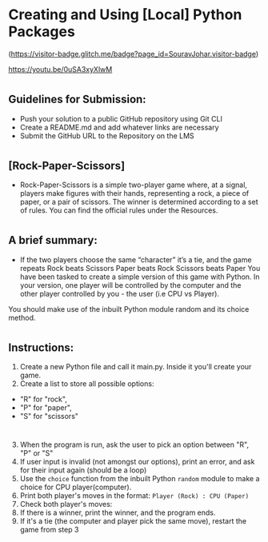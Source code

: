 # Creating and Using [Local] Python Packages

(https://visitor-badge.glitch.me/badge?page_id=SouravJohar.visitor-badge)

https://youtu.be/0uSA3xyXlwM
#
## Guidelines for Submission:

- Push your solution to a public GitHub repository using Git CLI
- Create a README.md and add whatever links are necessary
- Submit the GitHub URL to the Repository on the LMS
#
## [Rock-Paper-Scissors]

- Rock-Paper-Scissors is a simple two-player game where, at a signal, players make figures with their hands, representing a rock, a piece of paper, or a pair of scissors. The winner is determined according to a set of rules. You can find the official rules under the Resources.
#
## A brief summary:

- If the two players choose the same “character” it’s a tie, and the game repeats
  Rock beats Scissors
  Paper beats Rock
  Scissors beats Paper
  You have been tasked to create a simple version of this game with Python. In your version, one player will be controlled by the computer and the other player controlled by you - the user (i.e CPU vs Player).

You should make use of the inbuilt Python module random and its choice method.
#
## Instructions:  

1. Create a new Python file and call it main.py. Inside it you'll create your game.
2. Create a list to store all possible options:

* "R" for "rock",
* "P" for "paper",
* "S" for "scissors"  
#
3. When the program is run, ask the user to pick an option between "R", "P" or "S"
4. If user input is invalid (not amongst our options), print an error, and ask for their input again (should be a loop)
5. Use the `choice` function from the inbuilt Python `random` module to make a choice for CPU player(computer).
6. Print both player's moves in the format: `Player (Rock) : CPU (Paper)`
7. Check both player's moves:
8. If there is a winner, print the winner, and the program ends.
9. If it's a tie (the computer and player pick the same move), restart the game from step 3
````

